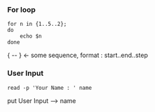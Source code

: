 ### For loop

```
for n in {1..5..2};   
do  
    echo $n  
done
```

{ -- } <- some sequence, format : start..end..step

### User Input 
```
read -p 'Your Name : ' name
```
put User Input --> name
